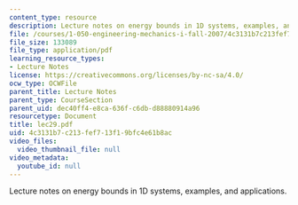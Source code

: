 ```yaml
---
content_type: resource
description: Lecture notes on energy bounds in 1D systems, examples, and applications.
file: /courses/1-050-engineering-mechanics-i-fall-2007/4c3131b7c213fef713f19bfc4e61b8ac_lec29.pdf
file_size: 133089
file_type: application/pdf
learning_resource_types:
- Lecture Notes
license: https://creativecommons.org/licenses/by-nc-sa/4.0/
ocw_type: OCWFile
parent_title: Lecture Notes
parent_type: CourseSection
parent_uid: dec40ff4-e8ca-636f-c6db-d88880914a96
resourcetype: Document
title: lec29.pdf
uid: 4c3131b7-c213-fef7-13f1-9bfc4e61b8ac
video_files:
  video_thumbnail_file: null
video_metadata:
  youtube_id: null
---
```

Lecture notes on energy bounds in 1D systems, examples, and applications.